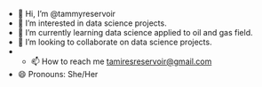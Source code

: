 - 👋 Hi, I’m @tammyreservoir
- 👀 I’m interested in data science projects.
- 🌱 I’m currently learning data science applied to oil and gas field.
- 💞️ I’m looking to collaborate on data science projects.
- - 📫 How to reach me tamiresreservoir@gmail.com
- 😄 Pronouns: She/Her


<!---
tammyreservoir/tammyreservoir is a ✨ special ✨ repository because its `README.md` (this file) appears on your GitHub profile.
You can click the Preview link to take a look at your changes.
--->

